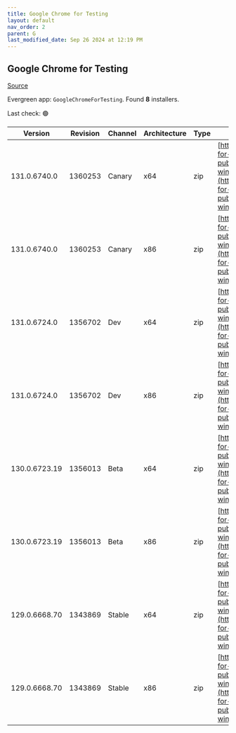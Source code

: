 ```yaml
---
title: Google Chrome for Testing
layout: default
nav_order: 2
parent: G
last_modified_date: Sep 26 2024 at 12:19 PM
---
```


## Google Chrome for Testing

[Source](https://googlechromelabs.github.io/chrome-for-testing/)

Evergreen app: `GoogleChromeForTesting`. Found **8** installers.

Last check: 🟢

| Version       | Revision | Channel | Architecture | Type | URI                                                                                                                                                                                            |
| ------------- | -------- | ------- | ------------ | ---- | ---------------------------------------------------------------------------------------------------------------------------------------------------------------------------------------------- |
| 131.0.6740.0  | 1360253  | Canary  | x64          | zip  | [https://storage.googleapis.com/chrome-for-testing-public/131.0.6740.0/win64/chrome-win64.zip](https://storage.googleapis.com/chrome-for-testing-public/131.0.6740.0/win64/chrome-win64.zip)   |
| 131.0.6740.0  | 1360253  | Canary  | x86          | zip  | [https://storage.googleapis.com/chrome-for-testing-public/131.0.6740.0/win32/chrome-win32.zip](https://storage.googleapis.com/chrome-for-testing-public/131.0.6740.0/win32/chrome-win32.zip)   |
| 131.0.6724.0  | 1356702  | Dev     | x64          | zip  | [https://storage.googleapis.com/chrome-for-testing-public/131.0.6724.0/win64/chrome-win64.zip](https://storage.googleapis.com/chrome-for-testing-public/131.0.6724.0/win64/chrome-win64.zip)   |
| 131.0.6724.0  | 1356702  | Dev     | x86          | zip  | [https://storage.googleapis.com/chrome-for-testing-public/131.0.6724.0/win32/chrome-win32.zip](https://storage.googleapis.com/chrome-for-testing-public/131.0.6724.0/win32/chrome-win32.zip)   |
| 130.0.6723.19 | 1356013  | Beta    | x64          | zip  | [https://storage.googleapis.com/chrome-for-testing-public/130.0.6723.19/win64/chrome-win64.zip](https://storage.googleapis.com/chrome-for-testing-public/130.0.6723.19/win64/chrome-win64.zip) |
| 130.0.6723.19 | 1356013  | Beta    | x86          | zip  | [https://storage.googleapis.com/chrome-for-testing-public/130.0.6723.19/win32/chrome-win32.zip](https://storage.googleapis.com/chrome-for-testing-public/130.0.6723.19/win32/chrome-win32.zip) |
| 129.0.6668.70 | 1343869  | Stable  | x64          | zip  | [https://storage.googleapis.com/chrome-for-testing-public/129.0.6668.70/win64/chrome-win64.zip](https://storage.googleapis.com/chrome-for-testing-public/129.0.6668.70/win64/chrome-win64.zip) |
| 129.0.6668.70 | 1343869  | Stable  | x86          | zip  | [https://storage.googleapis.com/chrome-for-testing-public/129.0.6668.70/win32/chrome-win32.zip](https://storage.googleapis.com/chrome-for-testing-public/129.0.6668.70/win32/chrome-win32.zip) |
